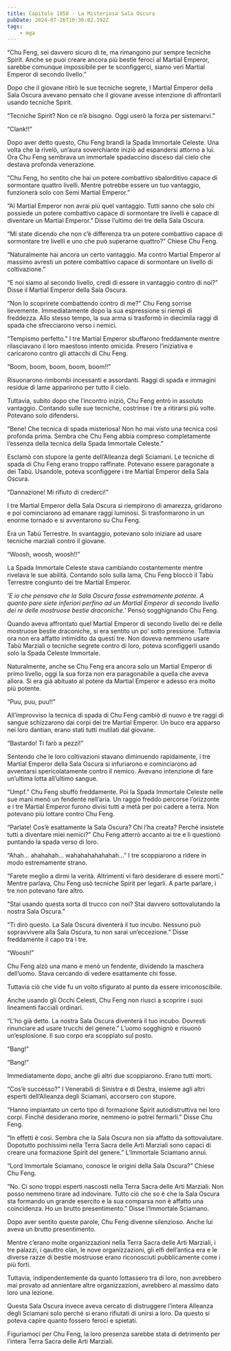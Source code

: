 ```yaml
---
title: Capitolo 1850 - La Misteriosa Sala Oscura
pubDate: 2024-07-26T10:36:02.192Z
tags:
    - mga
---
```


“Chu Feng, sei davvero sicuro di te, ma rimangono pur sempre tecniche Spirit. Anche se puoi creare ancora più bestie feroci al Martial Emperor, sarebbe comunque impossibile per te sconfiggerci, siamo veri Martial Emperor di secondo livello.”

Dopo che il giovane ritirò le sue tecniche segrete, I Martial Emperor della Sala Oscura avevano pensato che il giovane avesse intenzione di affrontarli usando tecniche Spirit.

“Tecniche Spirit? Non ce n’è bisogno. Oggi userò la forza per sistemarvi.”

“Clank!!”

Dopo aver detto questo, Chu Feng brandì la Spada Immortale Celeste. Una volta che la rivelò, un’aura soverchiante iniziò ad espandersi attorno a lui. Ora Chu Feng sembrava un immortale spadaccino disceso dal cielo che destava profonda venerazione.

“Chu Feng, ho sentito che hai un potere combattivo sbalorditivo capace di sormontare quattro livelli. Mentre potrebbe essere un tuo vantaggio, funzionerà solo con Semi Martial Emperor.”

“Al Martial Emperor non avrai più quel vantaggio. Tutti sanno che solo chi possiede un potere combattivo capace di sormontare tre livelli è capace di diventare un Martial Emperor.” Disse l’ultimo dei tre della Sala Oscura.

“Mi state dicendo che non c’è differenza tra un potere combattivo capace di sormontare tre livelli e uno che può superarne quattro?” Chiese Chu Feng.

“Naturalmente hai ancora un certo vantaggio. Ma contro Martial Emperor al massimo avresti un potere combattivo capace di sormontare un livello di coltivazione.”

“E noi siamo al secondo livello, credi di essere in vantaggio contro di noi?” Disse il Martial Emperor della Sala Oscura.

“Non lo scoprirete combattendo contro di me?” Chu Feng sorrise lievemente. Immediatamente dopo la sua espressione si riempì di freddezza. Allo stesso tempo, la sua arma si trasformò in diecimila raggi di spada che sfrecciarono verso i nemici.

“Tempismo perfetto.” I tre Martial Emperor sbuffarono freddamente mentre rilasciavano il loro maestoso intento omicida. Presero l’iniziativa e caricarono contro gli attacchi di Chu Feng.

“Boom, boom, boom, boom, boom!!”

Risuonarono rimbombi incessanti e assordanti. Raggi di spada e immagini residue di lame apparirono per tutto il cielo.

Tuttavia, subito dopo che l’incontro iniziò, Chu Feng entrò in assoluto vantaggio. Contando sulle sue tecniche, costrinse i tre a ritirarsi più volte. Potevano solo difendersi.

“Bene! Che tecnica di spada misteriosa! Non ho mai visto una tecnica così profonda prima. Sembra che Chu Feng abbia compreso completamente l’essenza della tecnica della Spada Immortale Celeste.”

Esclamò con stupore la gente dell’Alleanza degli Sciamani. Le tecniche di spada di Chu Feng erano troppo raffinate. Potevano essere paragonate a dei Tabù. Usandole, poteva sconfiggere i tre Martial Emperor della Sala Oscura.

“Dannazione! Mi rifiuto di crederci!”

I tre Martial Emperor della Sala Oscura si riempirono di amarezza, gridarono e poi cominciarono ad emanare raggi luminosi. Si trasformarono in un enorme tornado e si avventarono su Chu Feng.

Era un Tabù Terrestre. In svantaggio, potevano solo iniziare ad usare tecniche marziali contro il giovane.

“Woosh, woosh, woosh!!”

La Spada Immortale Celeste stava cambiando costantemente mentre rivelava le sue abilità. Contando solo sulla lama, Chu Feng bloccò il Tabù Terrestre congiunto dei tre Martial Emperor.

<em>’E io che pensavo che la Sala Oscura fosse estremamente potente. A quanto pare siete inferiori perfino ad un Martial Emperor di secondo livello dei re delle mostruose bestie draconiche.’</em> Pensò sogghignando Chu Feng.

Quando aveva affrontato quel Martial Emperor di secondo livello dei re delle mostruose bestie draconiche, si era sentito un po’ sotto pressione. Tuttavia ora non era affatto intimidito da questi tre. Non doveva nemmeno usare Tabù Marziali o tecniche segrete contro di loro, poteva sconfiggerli usando solo la Spada Celeste Immortale.

Naturalmente, anche se Chu Feng era ancora solo un Martial Emperor di primo livello, oggi la sua forza non era paragonabile a quella che aveva allora. Si era già abituato al potere da Martial Emperor e adesso era molto più potente.

“Puu, puu, puu!!”

All’improvviso la tecnica di spada di Chu Feng cambiò di nuovo e tre raggi di sangue schizzarono dai corpi dei tre Martial Emperor. Un buco era apparso nei loro dantian, erano stati tutti mutilati dal giovane.

“Bastardo! Ti farò a pezzi!”

Sentendo che le loro coltivazioni stavano diminuendo rapidamente, i tre Martial Emperor della Sala Oscura si infuriarono e cominciarono ad avventarsi spericolatamente contro il nemico. Avevano intenzione di fare un’ultima lotta all’ultimo sangue.

“Umpf.” Chu Feng sbuffò freddamente. Poi la Spada Immortale Celeste nelle sue mani menò un fendente nell’aria. Un raggio freddo percorse l’orizzonte e i tre Martial Emperor furono divisi tutti a metà per poi cadere a terra. Non potevano più lottare contro Chu Feng.

“Parlate! Cos’è esattamente la Sala Oscura? Chi l’ha creata? Perché insistete tutti a diventare miei nemici?” Chu Feng atterrò accanto ai tre e li questionò puntando la spada verso di loro.

“Ahah… ahahahah… wahahahahahahah…” I tre scoppiarono a ridere in modo estremamente strano.

“Farete meglio a dirmi la verità. Altrimenti vi farò desiderare di essere morti.” Mentre parlava, Chu Feng usò tecniche Spirit per legarli. A parte parlare, i tre non potevano fare altro.

“Stai usando questa sorta di trucco con noi? Stai davvero sottovalutando la nostra Sala Oscura.”

“Ti dirò questo. La Sala Oscura diventerà il tuo incubo. Nessuno può sopravvivere alla Sala Oscura, tu non sarai un’eccezione.” Disse freddamente il capo tra i tre.

“Woosh!”

Chu Feng alzò una mano e menò un fendente, dividendo la maschera dell’uomo. Stava cercando di vedere esattamente chi fosse.

Tuttavia ciò che vide fu un volto sfigurato al punto da essere irriconoscibile.

Anche usando gli Occhi Celesti, Chu Feng non riuscì a scoprire i suoi lineamenti facciali ordinari.

“L’ho già detto. La nostra Sala Oscura diventerà il tuo incubo. Dovresti rinunciare ad usare trucchi del genere.” L’uomo sogghignò e risuonò un’esplosione. Il suo corpo era scoppiato sul posto.

“Bang!”

“Bang!”

Immediatamente dopo, anche gli altri due scoppiarono. Erano tutti morti.

“Cos’è successo?” I Venerabili di Sinistra e di Destra, insieme agli altri esperti dell’Alleanza degli Sciamani, accorsero con stupore.

“Hanno impiantato un certo tipo di formazione Spirit autodistruttiva nei loro corpi. Finché desiderano morire, nemmeno io potrei fermarli.” Disse Chu Feng.

“In effetti è così. Sembra che la Sala Oscura non sia affatto da sottovalutare. Dopotutto pochissimi nella Terra Sacra delle Arti Marziali sono capaci di creare una formazione Spirit del genere.” L’Immortale Sciamano annuì.

“Lord Immortale Sciamano, conosce le origini della Sala Oscura?” Chiese Chu Feng.

“No. Ci sono troppi esperti nascosti nella Terra Sacra delle Arti Marziali. Non posso nemmeno tirare ad indovinare. Tutto ciò che so è che la Sala Oscura sta formando un grande esercito e la sua comparsa non è affatto una coincidenza. Ho un brutto presentimento.” Disse l’Immortale Sciamano.

Dopo aver sentito queste parole, Chu Feng divenne silenzioso. Anche lui aveva un brutto presentimento.

Mentre c’erano molte organizzazioni nella Terra Sacra delle Arti Marziali, i tre palazzi, i qauttro clan, le nove organizzazioni, gli elfi dell’antica era e le diverse razze di bestie mostruose erano riconosciuti pubblicamente come i più forti.

Tuttavia, indipendentemente da quanto lottassero tra di loro, non avrebbero mai provato ad annientare altre organizzazioni, avrebbero al massimo dato loro una lezione.

Questa Sala Oscura invece aveva cercato di distruggere l’intera Alleanza degli Sciamani solo perché si erano rifiutati di unirsi a loro. Da questo si poteva capire quanto fossero feroci e spietati.

Figuriamoci per Chu Feng, la loro presenza sarebbe stata di detrimento per l’intera Terra Sacra delle Arti Marziali.



